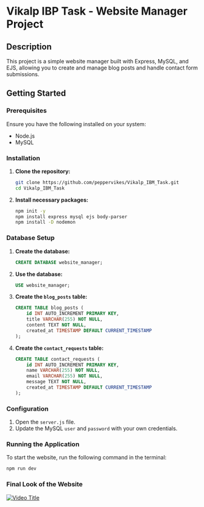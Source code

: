 # Vikalp IBP Task - Website Manager Project

## Description
This project is a simple website manager built with Express, MySQL, and EJS, allowing you to create and manage blog posts and handle contact form submissions.

## Getting Started

### Prerequisites
Ensure you have the following installed on your system:
- Node.js
- MySQL

### Installation

1. **Clone the repository:**
   ```bash
   git clone https://github.com/peppervikes/Vikalp_IBM_Task.git
   cd Vikalp_IBM_Task
   ```

2. **Install necessary packages:**
   ```bash
   npm init -y
   npm install express mysql ejs body-parser
   npm install -D nodemon
   ```

### Database Setup

1. **Create the database:**
   ```sql
   CREATE DATABASE website_manager;
   ```

2. **Use the database:**
   ```sql
   USE website_manager;
   ```

3. **Create the `blog_posts` table:**
   ```sql
   CREATE TABLE blog_posts (
       id INT AUTO_INCREMENT PRIMARY KEY,
       title VARCHAR(255) NOT NULL,
       content TEXT NOT NULL,
       created_at TIMESTAMP DEFAULT CURRENT_TIMESTAMP
   );
   ```

4. **Create the `contact_requests` table:**
   ```sql
   CREATE TABLE contact_requests (
       id INT AUTO_INCREMENT PRIMARY KEY,
       name VARCHAR(255) NOT NULL,
       email VARCHAR(255) NOT NULL,
       message TEXT NOT NULL,
       created_at TIMESTAMP DEFAULT CURRENT_TIMESTAMP
   );
   ```

### Configuration

1. Open the `server.js` file.
2. Update the MySQL `user` and `password` with your own credentials.

### Running the Application

To start the website, run the following command in the terminal:
```bash
npm run dev
```

### Final Look of the Website
[![Video Title](https://img.youtube.com/vi/zXH1GnmXqpE/0.jpg)](https://www.youtube.com/watch?v=zXH1GnmXqpE)


